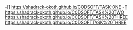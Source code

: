 -[] https://shadrack-okoth.github.io/CODSOFT/TASK-ONE
-[] https://shadrack-okoth.github.io/CODSOFT/TASK%20TWO
https://shadrack-okoth.github.io/CODSOFT/TASK%20THREE
https://shadrack-okoth.github.io/CODSOFTTASK%20THREE

